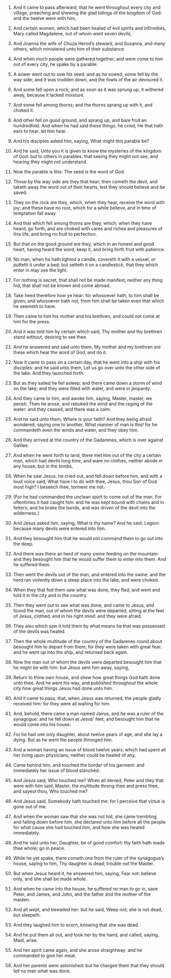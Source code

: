 1. And it came to pass afterward, that he went throughout every city
and village, preaching and shewing the glad tidings of the kingdom of
God: and the twelve were with him,

2. And certain women, which had
been healed of evil spirits and infirmities, Mary called Magdalene,
out of whom went seven devils,

3. And Joanna the wife of Chuza
Herod’s steward, and Susanna, and many others, which ministered unto
him of their substance.

4. And when much people were gathered together, and were come to him
out of every city, he spake by a parable:

5. A sower went out to sow
his seed: and as he sowed, some fell by the way side; and it was
trodden down, and the fowls of the air devoured it.

6. And some fell upon a rock; and as soon as it was sprung up, it
withered away, because it lacked moisture.

7. And some fell among thorns; and the thorns sprang up with it, and
choked it.

8. And other fell on good ground, and sprang up, and bare fruit an
hundredfold. And when he had said these things, he cried, He that hath
ears to hear, let him hear.

9. And his disciples asked him, saying, What might this parable be?

10. And he said, Unto you it is given to know the mysteries of the
kingdom of God: but to others in parables; that seeing they might not
see, and hearing they might not understand.

11. Now the parable is this: The seed is the word of God.

12. Those by the way side are they that hear; then cometh the devil,
and taketh away the word out of their hearts, lest they should believe
and be saved.

13. They on the rock are they, which, when they hear, receive the
word with joy; and these have no root, which for a while believe, and
in time of temptation fall away.

14. And that which fell among thorns are they, which, when they have
heard, go forth, and are choked with cares and riches and pleasures of
this life, and bring no fruit to perfection.

15. But that on the good ground are they, which in an honest and good
heart, having heard the word, keep it, and bring forth fruit with
patience.

16. No man, when he hath lighted a candle, covereth it with a vessel,
or putteth it under a bed; but setteth it on a candlestick, that they
which enter in may see the light.

17. For nothing is secret, that shall not be made manifest; neither
any thing hid, that shall not be known and come abroad.

18. Take heed therefore how ye hear: for whosoever hath, to him shall
be given; and whosoever hath not, from him shall be taken even that
which he seemeth to have.

19. Then came to him his mother and his brethren, and could not come
at him for the press.

20. And it was told him by certain which said, Thy mother and thy
brethren stand without, desiring to see thee.

21. And he answered and said unto them, My mother and my brethren are
these which hear the word of God, and do it.

22. Now it came to pass on a certain day, that he went into a ship
with his disciples: and he said unto them, Let us go over unto the
other side of the lake. And they launched forth.

23. But as they sailed he fell asleep: and there came down a storm of
wind on the lake; and they were filled with water, and were in
jeopardy.

24. And they came to him, and awoke him, saying, Master, master, we
perish. Then he arose, and rebuked the wind and the raging of the
water: and they ceased, and there was a calm.

25. And he said unto them, Where is your faith? And they being afraid
wondered, saying one to another, What manner of man is this! for he
commandeth even the winds and water, and they obey him.

26. And they arrived at the country of the Gadarenes, which is over
against Galilee.

27. And when he went forth to land, there met him out of the city a
certain man, which had devils long time, and ware no clothes, neither
abode in any house, but in the tombs.

28. When he saw Jesus, he cried out, and fell down before him, and
with a loud voice said, What have I to do with thee, Jesus, thou Son
of God most high? I beseech thee, torment me not.

29. (For he had commanded the unclean spirit to come out of the man.
For oftentimes it had caught him: and he was kept bound with chains
and in fetters; and he brake the bands, and was driven of the devil
into the wilderness.)

30. And Jesus asked him, saying, What is thy
name? And he said, Legion: because many devils were entered into him.

31. And they besought him that he would not command them to go out
into the deep.

32. And there was there an herd of many swine feeding on the
mountain: and they besought him that he would suffer them to enter
into them. And he suffered them.

33. Then went the devils out of the man, and entered into the swine:
and the herd ran violently down a steep place into the lake, and were
choked.

34. When they that fed them saw what was done, they fled, and went
and told it in the city and in the country.

35. Then they went out to see what was done; and came to Jesus, and
found the man, out of whom the devils were departed, sitting at the
feet of Jesus, clothed, and in his right mind: and they were afraid.

36. They also which saw it told them by what means he that was
possessed of the devils was healed.

37. Then the whole multitude of the country of the Gadarenes round
about besought him to depart from them; for they were taken with great
fear: and he went up into the ship, and returned back again.

38. Now the man out of whom the devils were departed besought him
that he might be with him: but Jesus sent him away, saying,

39. Return to thine own house, and shew how great things God hath done
unto thee. And he went his way, and published throughout the whole
city how great things Jesus had done unto him.

40. And it came to pass, that, when Jesus was returned, the people
gladly received him: for they were all waiting for him.

41. And, behold, there came a man named Jairus, and he was a ruler of
the synagogue: and he fell down at Jesus’ feet, and besought him that
he would come into his house:

42. For he had one only daughter, about
twelve years of age, and she lay a dying. But as he went the people
thronged him.

43. And a woman having an issue of blood twelve years, which had
spent all her living upon physicians, neither could be healed of any,

44. Came behind him, and touched the border of his garment: and
immediately her issue of blood stanched.

45. And Jesus said, Who touched me? When all denied, Peter and they
that were with him said, Master, the multitude throng thee and press
thee, and sayest thou, Who touched me?

46. And Jesus said, Somebody
hath touched me: for I perceive that virtue is gone out of me.

47. And when the woman saw that she was not hid, she came trembling,
and falling down before him, she declared unto him before all the
people for what cause she had touched him, and how she was healed
immediately.

48. And he said unto her, Daughter, be of good comfort: thy faith
hath made thee whole; go in peace.

49. While he yet spake, there cometh one from the ruler of the
synagogue’s house, saying to him, Thy daughter is dead; trouble not
the Master.

50. But when Jesus heard it, he answered him, saying, Fear not:
believe only, and she shall be made whole.

51. And when he came into the house, he suffered no man to go in,
save Peter, and James, and John, and the father and the mother of the
maiden.

52. And all wept, and bewailed her: but he said, Weep not; she is not
dead, but sleepeth.

53. And they laughed him to scorn, knowing that she was dead.

54. And he put them all out, and took her by the hand, and called,
saying, Maid, arise.

55. And her spirit came again, and she arose straightway: and he
commanded to give her meat.

56. And her parents were astonished: but he charged them that they
should tell no man what was done.